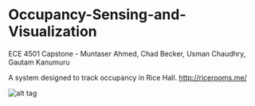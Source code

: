 Occupancy-Sensing-and-Visualization
===================================

ECE 4501 Capstone - Muntaser Ahmed, Chad Becker, Usman Chaudhry, Gautam Kanumuru

A system designed to track occupancy in Rice Hall. http://ricerooms.me/

![alt tag](http://i.imgur.com/gmqvDCN.gif)

